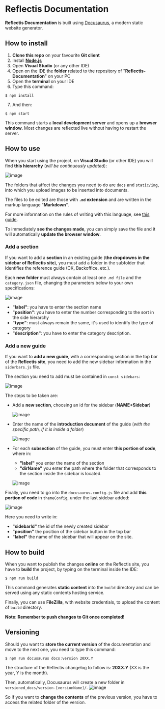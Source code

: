 # Reflectis Documentation

**Reflectis Documentation** is built using [Docusaurus](https://docusaurus.io/), a modern static website generator.

## How to install
1. **Clone this repo** on your favourite **Git client**
2. Install [**Node.js**](https://nodejs.org/en/download/)
3. Open **Visual Studio** (or any other IDE)
4. Open on the IDE the **folder** related to the repository of "**Reflectis-Documentation**" on your PC
5. Open the **terminal** on your IDE
6. Type this command:
```
$ npm install
```

7. And then:
```
$ npm start
```
This command starts a **local development server** and opens up a **browser window**. Most changes are reflected live without having to restart the server.

## How to use
When you start using the project, on **Visual Studio** (or other IDE) you will find **this hierarchy** (*will be continuously updated*):

![image](https://github.com/AnotheRealitySrl/Reflectis-Documentation/assets/11877743/9cd3ea9c-3bbf-476f-bc6c-d256a664e0d1)

The folders that affect the changes you need to do are `docs` and `static/img`, into which you upload images to be inserted into documents.

The files to be edited are those with **`.md` extension** and are written in the markup language "**Markdown**". 

For more information on the rules of writing with this language, see [this guide](https://docusaurus.io/docs/markdown-features#standard-features).

To immediately **see the changes made**, you can simply save the file and it will automatically **update the browser window**.

### Add a section
If you want to add a **section** in an existing guide (**the dropdowns in the sidebar of Reflectis site**), you must add a folder in the subfolder that identifies the reference guide (CK, Backoffice, etc.).

Each **new folder** must always contain at least one `.md file` and the `category.json` file, changing the parameters below to your own specifications:

![image](https://github.com/AnotheRealitySrl/Reflectis-Documentation/assets/11877743/f20946a9-d78b-4bde-a740-9fc222162e15)

- **"label"**: you have to enter the section name
- **"position"**: you have to enter the number corresponding to the sort in the side hierarchy
- **"type"**: must always remain the same, it's used to identify the type of category
- **"description"**: you have to enter the category description.

### Add a new guide
If you want to **add a new guide**, with a corresponding section in the top bar of the **Reflectis site**, you need to add the new sidebar information in the `siderbars.js` file.

The section you need to add must be contained in `const sidebars`:

![image](https://github.com/AnotheRealitySrl/Reflectis-Documentation/assets/11877743/4901958e-95ff-48bc-934d-aeebefc7f7cf)

The steps to be taken are:
- Add a **new section**, choosing an id for the sidebar (**NAME+Sidebar**)
  
  ![image](https://github.com/AnotheRealitySrl/Reflectis-Documentation/assets/11877743/d02f7408-840a-4d55-b7b6-b48a85ca06fd)

- Enter the name of the **introduction document** of the guide (*with the specific path, if it is inside a folder*)
  
  ![image](https://github.com/AnotheRealitySrl/Reflectis-Documentation/assets/11877743/d2a775fa-79ae-474d-9bee-93f282f34450)

- For each **subsection** of the guide, you must enter **this portion of code**, where in:
  - **"label"** you enter the name of the section
  - **"dirName"** you enter the path where the folder that corresponds to the section inside the sidebar is located.
    
  ![image](https://github.com/AnotheRealitySrl/Reflectis-Documentation/assets/11877743/9af45638-d21c-4b9b-86ff-e6b3abf91035)

Finally, you need to go into the `docusaurus.config.js` file and add **this portion of code** in `themeConfig`, under the last sidebar added:

![image](https://github.com/AnotheRealitySrl/Reflectis-Documentation/assets/11877743/3f56aeb6-5c42-4bd3-9dfb-2122f0f5b074)

Here you need to write in:
- **"sidebarId"** the id of the newly created sidebar
- **"position"** the position of the sidebar button in the top bar 
- **"label"** the name of the sidebar that will appear on the site.
  
## How to build
When you want to publish the changes **online** on the Reflectis site, you have to **build** the project, by typing on the terminal inside the IDE:

```
$ npm run build
```
This command generates **static content** into the `build` directory and can be served using any static contents hosting service.

Finally, you can use **FileZilla**, with website credentials, to upload the content of `build` directory.

**Note: Remember to push changes to Git once completed!**

## Versioning
Should you want to **store the current version** of the documentation and move to the next one, you need to type this command:
```
$ npm run docusaurus docs:version 20XX.Y
```
The structure of the Reflectis changelog to follow is: **20XX.Y** (XX is the year, Y is the month).

Then, automatically, Docusaurus will create a new folder in `versioned_docs/version-[versionName]/`.
![image](https://github.com/AnotheRealitySrl/Reflectis-Documentation/assets/11877743/8648a50c-7d1f-4975-a2a6-d18d27437746)

So if you want to **change the contents** of the previous version, you have to access the related folder of the version.

